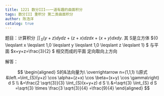 ```yaml
---
title: 1221 数分III——一道有趣的曲面积分
tags: 数分III 重积分 第二类曲面积分
author: 陈浩洋
catalog: true
---
```




题目：计算积分 $\iint_{S}(y+z) d y d z+(z+x) d z d x+(x+y) d x d y$.
其 S是立方体 $\{0 \leqslant x \leqslant 1,0 \leqslant y \leqslant 1,0 \leqslant z \leqslant 1\} $  与平面 $x+y+z=\frac{3}{2} $ 相交而成的平面
定向取向上方向

<!--more-->



解答：


$$
\begin{aligned}
S的&法向量为\ \overrightarrow n=(1,1,1)
\\原式&\left.=\iint_{S}(y+z) \cos \alpha+(z+x) \cos \beta+(x+y) \cos \gamma\right) d S \\
&=\frac{2 \sqrt{3}}{3} \iint_{S}(x+y+z) d S \\
&=\sqrt{3} \iint_{S} d S =\sqrt{3} \times \frac{3 \sqrt{3}}{4} =\frac{9}{4}
\end{aligned}
$$




